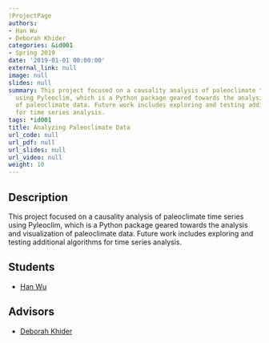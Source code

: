 ```yaml
---
!ProjectPage
authors:
- Han Wu
- Deborah Khider
categories: &id001
- Spring 2019
date: '2019-01-01 00:00:00'
external_link: null
image: null
slides: null
summary: This project focused on a causality analysis of paleoclimate time series
  using Pyleoclim, which is a Python package geared towards the analysis and visualization
  of paleoclimate data. Future work includes exploring and testing additional algorithms
  for time series analysis.
tags: *id001
title: Analyzing Paleoclimate Data
url_code: null
url_pdf: null
url_slides: null
url_video: null
weight: 10
---
```

## Description

This project focused on a causality analysis of paleoclimate time series using Pyleoclim, which is a Python package geared towards the analysis and visualization of paleoclimate data. Future work includes exploring and testing additional algorithms for time series analysis.





## Students

* [Han Wu](../../../author/han-wu)

## Advisors

* [Deborah Khider](../../../author/deborah-khider)
